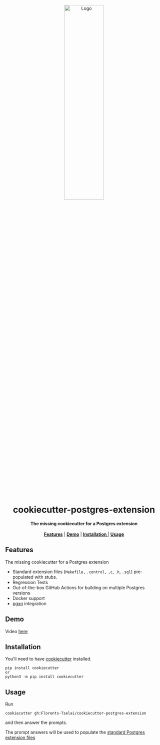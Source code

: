 <p align="center">
<p align="center">
   <img width="50%" height="40%" src="https://raw.githubusercontent.com/Florents-Tselai/cookiecutter-postgres-extension/main/docs/img/DALL·E%202023-12-17%2019.55.35%20-%20An%20elephant%20sitting%20comfortably%2C%20holding%20a%20python%20gently%20in%20its%20lap.%20The%20elephant%2C%20with%20a%20caring%20expression%2C%20is%20feeding%20cookies%20to%20the%20python.%20The%20sce.png" alt="Logo">
  </p>
  <h1 align="center">cookiecutter-postgres-extension</h1>
  <p align="center">
  <strong>The missing cookiecutter for a Postgres extension</strong>
    <br> <br />
    <a href="#features"><strong> Features</strong></a> |
      <a href="#demo"><strong> Demo</strong></a> |
    <a href="#installation"><strong> Installation </strong></a> |
    <a href="#usage"><strong> Usage </strong></a>
   </p>
<p align="center">

## Features

The missing cookiecutter for a Postgres extension

* Standard extension files (`Makefile,` `.control,` `,c`, `.h`, `.sql`) pre-populated with stubs.
* Regression Tests
* Out-of-the-box GitHub Actions for building on multiple Postgres versions
* Docker support
* [pgxn](https://pgxn.org) integration

## Demo

Video [here](https://www.youtube.com/watch?v=zVxY3ZmE5bU)

## Installation

You'll need to have [cookiecutter](https://cookiecutter.readthedocs.io/) installed.

    pip install cookiecutter
    or
    python3 -m pip install cookiecutter
    

## Usage

Run

    cookiecutter gh:Florents-Tselai/cookiecutter-postgres-extension  

and then answer the prompts. 

The prompt answers will be used to populate the [standard Postgres 
extension files](https://www.postgresql.org/docs/current/extend-extensions.html#EXTEND-EXTENSIONS-FILES)

